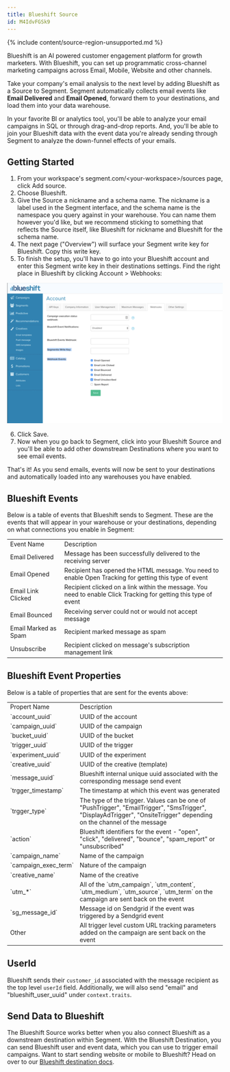 ```yaml
---
title: Blueshift Source
id: M4IdvFGSk9
---
```

{% include content/source-region-unsupported.md %}

Blueshift is an AI powered customer engagement platform for growth marketers. With Blueshift, you can set up programmatic cross-channel marketing campaigns across Email, Mobile, Website and other channels.

Take your company's email analysis to the next level by adding Blueshift as a Source to Segment. Segment automatically  collects email events like **Email Delivered** and **Email Opened**, forward them to your destinations, and load them into your data warehouse.

In your favorite BI or analytics tool, you'll be able to analyze your email campaigns in SQL or through drag-and-drop reports. And, you'll be able to join your Blueshift data with the event data you're already sending through Segment to analyze the down-funnel effects of your emails.

## Getting Started

1. From your workspace's segment.com/\<your-workspace>/sources page, click Add source.
2. Choose Blueshift.
3. Give the Source a nickname and a schema name. The nickname is a label used in the Segment interface, and the schema name is the namespace you query against in your warehouse. You can name them however you'd like, but we recommend sticking to something that reflects the Source itself, like Blueshift for nickname and Blueshift for the schema name.
4. The next page ("Overview") will surface your Segment write key for Blueshift. Copy this write key.
5. To finish the setup, you'll have to go into your Blueshift account and enter this Segment write key in their destinations settings. Find the right place in Blueshift by clicking Account > Webhooks:

![Screenshot of the Blueshift Account settings page, with the Segmentio Write Key and Webhook events highlighted.](images/39c3955d4ea74e0a8ff07ef6651d4b30.png)

6. Click Save.
7. Now when you go back to Segment, click into your Blueshift Source and you'll be able to add other downstream Destinations where you want to see email events.

That's it! As you send emails, events will now be sent to your destinations and automatically loaded into any warehouses you have enabled.

## Blueshift Events

Below is a table of events that Blueshift sends to Segment. These are the events that will appear in your warehouse or your destinations, depending on what connections you enable in Segment:

<table>
  <tr>
   <td>Event Name</td>
   <td>Description</td>
  </tr>
  <tr>
   <td>Email Delivered</td>
   <td>Message has been successfully delivered to the receiving server</td>
  </tr>
  <tr>
   <td>Email Opened</td>
   <td>Recipient has opened the HTML message. You need to enable Open Tracking for getting this type of event</td>
  </tr>
  <tr>
   <td>Email Link Clicked</td>
   <td>Recipient clicked on a link within the message. You need to enable Click Tracking for getting this type of event</td>
  </tr>
  <tr>
   <td>Email Bounced</td>
   <td>Receiving server could not or would not accept message</td>
  </tr>
  <tr>
   <td>Email Marked as Spam</td>
   <td>Recipient marked message as spam</td>
  </tr>
  <tr>
   <td>Unsubscribe</td>
   <td>Recipient clicked on message's subscription management link</td>
  </tr>
</table>

## Blueshift Event Properties

Below is a table of properties that are sent for the events above:


<table>
  <tr>
   <td>Propert Name</td>
   <td>Description</td>
  </tr>
  <tr>
   <td>`account_uuid`</td>
   <td>UUID of the account</td>
  </tr>
  <tr>
   <td>`campaign_uuid`</td>
   <td>UUID of the campaign</td>
  </tr>
  <tr>
   <td>`bucket_uuid`</td>
   <td>UUID of the bucket</td>
  </tr>
  <tr>
   <td>`trigger_uuid`</td>
   <td>UUID of the trigger</td>
  </tr>
  <tr>
   <td>`experiment_uuid`</td>
   <td>UUID of the experiment</td>
  </tr>
  <tr>
   <td>`creative_uuid`</td>
   <td>UUID of the creative (template)</td>
  </tr>
  <tr>
   <td>`message_uuid`</td>
   <td>Blueshift internal unique uuid associated with the corresponding message send event</td>
  </tr>
  <tr>
   <td>`trgger_timestamp`</td>
   <td>The timestamp at which this event was generated</td>
  </tr>
  <tr>
   <td>`trgger_type`</td>
   <td>The type of the trigger. Values can be one of "PushTrigger", "EmailTrigger", "SmsTrigger", "DisplayAdTrigger", "OnsiteTrigger" depending on the channel of the message</td>
  </tr>
  <tr>
   <td>`action`</td>
   <td>Blueshift identifiers for the event - "open", "click", "delivered", "bounce", "spam_report" or "unsubscribed"</td>
  </tr>
  <tr>
   <td>`campaign_name`</td>
   <td>Name of the campaign</td>
  </tr>
  <tr>
   <td>`campaign_exec_term`</td>
   <td>Nature of the campaign</td>
  </tr>
  <tr>
   <td>`creative_name`</td>
   <td>Name of the creative</td>
  </tr>
  <tr>
   <td>`utm_*`</td>
   <td>All of the `utm_campaign`, `utm_content`, `utm_medium`, `utm_source`, `utm_term` on the campaign are sent back on the event</td>
  </tr>
  <tr>
   <td>`sg_message_id`</td>
   <td>Message id on Sendgrid if the event was triggered by a Sendgrid event</td>
  </tr>
  <tr>
   <td>Other</td>
   <td>All trigger level custom URL tracking parameters added on the campaign are sent back on the event</td>
  </tr>
</table>

## UserId

Blueshift sends their `customer_id` associated with the message recipient as the top level `userId` field. Additionally, we will also send "email" and "blueshift_user_uuid" under `context.traits`.

## Send Data to Blueshift

The Blueshift Source works better when you also connect Blueshift as a downstream destination within Segment. With the Blueshift Destination, you can send Blueshift user and event data, which you can use to trigger email campaigns. Want to start sending website or mobile to Blueshift? Head on over to our [Blueshift destination docs](/docs/connections/destinations/catalog/blueshift/).
